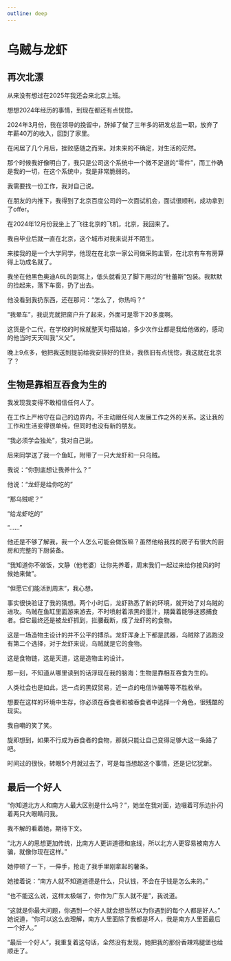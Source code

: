 ```yaml
---
outline: deep
---
```


# 乌贼与龙虾

## 再次北漂

从来没有想过在2025年我还会来北京上班。

想想2024年经历的事情，到现在都还有点恍惚。

2024年3月份，我在领导的挽留中，辞掉了做了三年多的研发总监一职，放弃了年薪40万的收入，回到了家里。

在闲居了几个月后，挫败感随之而来。对未来的不确定，对生活的茫然。

那个时候我好像明白了，我只是公司这个系统中一个微不足道的“零件”，而工作确是我的一切，在这个系统中，我是非常脆弱的。

我需要找一份工作，我对自己说。

在朋友的内推下，我得到了北京百度公司的一次面试机会，面试很顺利，成功拿到了offer。

在2024年12月份我坐上了飞往北京的飞机，北京，我回来了。

我自毕业后就一直在北京，这个城市对我来说并不陌生。

来接我的是一个大学同学，他现在在北京一家公司做采购主管，在北京有车有房算得上功成名就了。

我坐在他黑色奥迪A6L的副驾上，低头就看见了脚下用过的“杜蕾斯”包装。我默默的捡起来，落下车窗，扔了出去。

他没看到我扔东西，还在那问：“怎么了，你热吗？“

“我晕车”，我说完就把窗户升了起来，外面可是零下20多度啊。

这货是个二代，在学校的时候就整天勾搭姑娘，多少次作业都是我给他做的，感动的他当时天天叫我“义父”。

晚上9点多，他把我送到提前给我安排好的住处，我依旧有点恍惚，我这就在北京了？

## 生物是靠相互吞食为生的

我发现我变得不敢相信任何人了。

在工作上严格守在自己的边界内，不主动跟任何人发展工作之外的关系。这让我的工作和生活变得很单纯，但同时也没有新的朋友。

“我必须学会独处”，我对自己说。

后来同学送了我一个鱼缸，附带了一只大龙虾和一只乌贼。

我说：“你到底想让我养什么？”

他说：“龙虾是给你吃的”

“那乌贼呢？”

“给龙虾吃的”

“……”

他还是不够了解我，我一个人怎么可能会做饭嘛？虽然他给我找的房子有很大的厨房和完整的下厨装备。

“我知道你不做饭，文静（他老婆）让你先养着，周末我们一起过来给你接风的时候她来做”。

“但愿它们能活到周末”，我心想。

事实很快验证了我的猜想。两个小时后，龙虾熟悉了新的环境，就开始了对乌贼的进攻。乌贼在鱼缸里面游来游去，不时喷射着浓黑的墨汁，期冀着能够迷惑捕食者。但它最终还是被龙虾抓到，拦腰截断，成了龙虾的的食物。

这是一场造物主设计的并不公平的搏杀。龙虾浑身上下都是武器，乌贼除了逃跑没有第二个选择，对于龙虾来说，乌贼就是它的食物。

这是食物链，这是天道，这是造物主的设计。

那一刻，不知道从哪里读到的话浮现在我的脑海：生物是靠相互吞食为生的。

人类社会也是如此，远一点的黑奴贸易，近一点的电信诈骗等等不胜枚举。

想要在这样的环境中生存，你必须在吞食者和被吞食者中选择一个角色，很残酷的现实。

我自嘲的笑了笑。

旋即想到，如果不行成为吞食者的食物，那就只能让自己变得足够大这一条路了吧。

时间过的很快，转眼5个月就过去了，可是每当想起这个事情，还是记忆犹新。

## 最后一个好人

“你知道北方人和南方人最大区别是什么吗？”，她坐在我对面，边啜着可乐边扑闪着两只大眼睛问我。

我不解的看着她，期待下文。

“北方人的思想更加传统，比南方人更讲道德和底线，所以北方人更容易被南方人骗，就像你现在这样。” 

她停顿了一下，一伸手，抢走了我手里刚拿起的薯条。

她接着说：“南方人就不知道道德是什么，只认钱，不会在乎钱是怎么来的。”

“也不能这么说，这样太极端了，你作为广东人就不是”，我说道。

“这就是你最大问题，你遇到一个好人就会想当然以为你遇到的每个人都是好人。” 她说道，“你可以这么去理解，南方人里面除了我都是坏人，我是南方人里面最后一个好人。”

“最后一个好人”，我重复着这句话，全然没有发现，她把我的那份香辣鸡腿堡也给顺走了。
